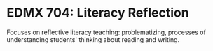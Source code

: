 # EDMX 704: Literacy Reflection

Focuses on reflective literacy teaching: problematizing, processes of understanding students' thinking about reading and writing.